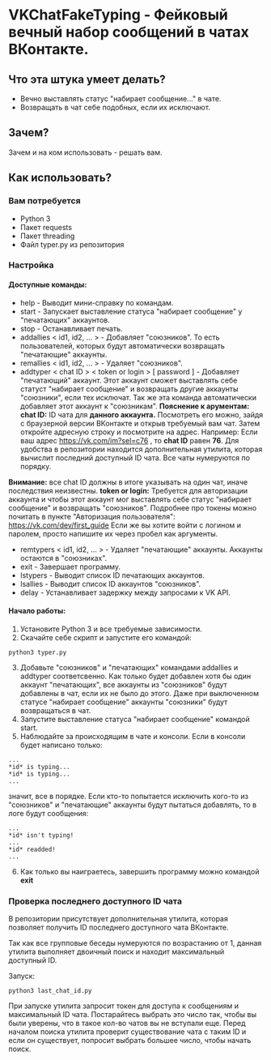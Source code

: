 # VKChatFakeTyping - Фейковый вечный набор сообщений в чатах ВКонтакте.

## Что эта штука умеет делать?

* Вечно выставлять статус "набирает сообщение..." в чате.
* Возвращать в чат себе подобных, если их исключают.

## Зачем?

Зачем и на ком использовать - решать вам.

## Как использовать?

### Вам потребуется

* Python 3
* Пакет requests
* Пакет threading
* Файл typer.py из репозитория

### Настройка

#### Доступные команды:

* help - Выводит мини-справку по командам.
* start - Запускает выставление статуса "набирает сообщение" у "печатающих" аккаунтов.
* stop - Останавливает печать.
* addallies < id1, id2, ... > - Добавляет "союзников". То есть пользователей, которых будут автоматически возвращать "печатающие" аккаунты.
* remallies < id1, id2, ... > - Удаляет "союзников".
* addtyper < chat ID > < token or login > [ password ] - Добавляет "печатающий" аккаунт. Этот аккаунт сможет выставлять себе статуст "набирает сообщение" и возвращать
другие аккаунты "союзники", если тех исключат. Так же эта команда автоматически добавляет этот аккаунт к "союзникам".
**Пояснение к арументам:**
**chat ID:** ID чата для **данного аккаунта.** Посмотреть его можно, зайдя с браузерной версии ВКонтакте и открыв требуемый вам чат.
Затем откройте адресную строку и посмотрите на адрес. Например: Если ваш адрес https://vk.com/im?sel=c76 , то **chat ID** равен **76**.
Для удобства в репозитории находится дополнительная утилита, которая вычислит последний доступный ID чата. Все чаты нумеруются по порядку.

**Внимание:** все chat ID должны в итоге указывать на один чат, иначе последствия неизвестны.
**token or login:** Требуется для авторизации аккаунта и чтобы этот аккаунт мог выставлять себе статус "набирает сообщение" и возвращать "союзников".
Подробнее про токены можно почитать в пункте "Авторизация пользователя": https://vk.com/dev/first_guide
Если же вы хотите войти с логином и паролем, просто напишите их через пробел как аргументы.

* remtypers < id1, id2, ... > - Удаляет "печатающие" аккаунты. Аккаунты остаются в "союзниках".
* exit - Завершает программу.
* lstypers - Выводит список ID печатающих аккаунтов.
* lsallies - Выводит список ID аккаунтов "союзников".
* delay <requests delay> - Устанавливает задержку между запросами к VK API.

#### Начало работы:

1. Установите Python 3 и все требуемые зависимости.
2. Скачайте себе скрипт и запустите его командой:
```
python3 typer.py
```
3. Добавьте "союзников" и "печатающих" командами addallies и addtyper соответсвенно. Как только будет добавлен хотя бы один аккаунт "печатающих",
все аккаунты из "союзников" будут добавлены в чат, если их не было до этого. Даже при выключенном статусе "набирает сообщение" аккаунты "союзники" будут возвращаться в чат.
4. Запустите выставление статуса "набирает сообщение" командой start.
5. Наблюдайте за происходящим в чате и консоли. Если в консоли будет написано только:
```
...
*id* is typing...
*id* is typing...
...
```
значит, все в порядке. Если кто-то попытается исключить кого-то из "союзников" и "печатающие" аккаунты будут пытаться добавлять, то в логе будут сообщения:
```
...
*id* isn't typing!
...
*id* readded!
...
```
6. Как только вы наиграетесь, завершить программу можно командой **exit**

### Проверка последнего доступного ID чата

В репозитории присутствует дополнительная утилита, которая позволяет получить ID последнего доступного чата ВКонтакте.

Так как все групповые беседы нумеруются по возрастанию от 1, данная утилита выполняет двоичный поиск и находит максимальный
доступный ID.

Запуск:
```
python3 last_chat_id.py
```

При запуске утилита запросит токен для доступа к сообщениям и максимальный ID чата. Постарайтесь выбрать это число так,
чтобы вы были уверены, что в такое кол-во чатов вы не вступали еще. Перед началом поиска утилита проверит существование
чата с таким ID и если он существует, попросит выбрать большее число, чтобы начать поиск.

